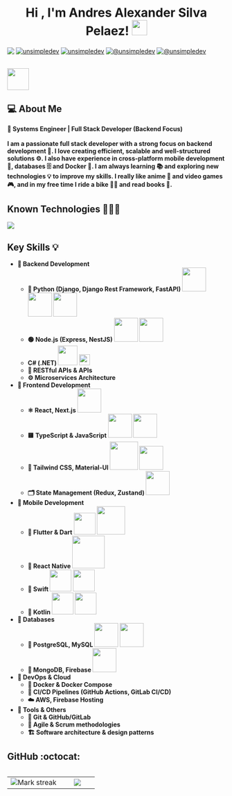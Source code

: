 <h1 align="center">Hi , I'm Andres Alexander Silva Pelaez! <img src="https://media.giphy.com/media/hvRJCLFzcasrR4ia7z/giphy.gif" width="35"></h1>

<p align="left">
  <a href = "mailto:unsimpledev@gmail.com" target="blank"><img align="center" src="https://img.shields.io/badge/GitLab-330F63?style=for-the-badge&logo=gitlab&logoColor=white"  /></a>
<a href="https://linkedin.com/in/unsimpledev" target="blank"><img align="center" src="https://img.shields.io/badge/LinkedIn-0077B5?style=for-the-badge&logo=linkedin&logoColor=white" alt="unsimpledev"/></a>
<a href="https://fb.com/unsimpledev" target="blank"><img align="center" src="https://img.shields.io/badge/Facebook-1877F2?style=for-the-badge&logo=facebook&logoColor=white" alt="unsimpledev"  /></a>
  <a href="https://www.youtube.com/@unsimpledev" target="blank"><img align="center" src="https://img.shields.io/badge/YouTube-FF0000?style=for-the-badge&logo=youtube&logoColor=white" alt="@unsimpledev"  /></a>
<a href = "mailto:unsimpledev@gmail.com" target="blank"><img align="center" src="https://img.shields.io/badge/Gmail-D14836?style=for-the-badge&logo=gmail&logoColor=white" alt="@unsimpledev"  /></a>
  </p>
<br>
<picture>
    <img src="https://github.com/7oSkaaa/7oSkaaa/blob/main/Images/about_me.gif?raw=true" width="50px">
</picture>
<h2>💻 About Me</h2>
<p align="left">
  <b>🚀 Systems Engineer | Full Stack Developer (Backend Focus)<b> <br><br>
  I am a passionate full stack developer with a strong focus on backend development 🚀. I love creating efficient, scalable and well-structured solutions ⚙️. I also have experience in cross-platform mobile development 📱, databases 🗄️ and Docker 🐳. I am always learning 📚 and exploring new technologies 💡 to improve my skills. I really like anime 🎥 and video games 🎮, and in my free time I ride a bike 🚴‍♂️ and read books 📖.
</p>
<h2>Known Technologies 👨🏻‍💻</h2>
<p align="left">
  
  <a href="https://skillicons.dev">
    <img src="https://skillicons.dev/icons?i=androidstudio,cs,java,dart,flutter,py,dotnet,css,html,js,ts,nodejs,mysql,sqlite,github,docker,materialui,postman,eclipse,vscode,linux,vite,tailwind,swift,rider,react,pycharm,postgres,opencv,npm,gitlab,flask,fastapi,django,bootstrap,anaconda,apple&perline=12" />
  </a>
</p>
<h2>Key Skills 💡 </h2>
<ul>
  <li>🔹 <strong>Backend Development</strong>
    <ul>
      <li>🐍 Python (Django, Django Rest Framework, FastAPI) <img src="https://img.shields.io/badge/Python-3776AB?style=for-the-badge&logo=python&logoColor=white" width="55"> <img src="https://img.shields.io/badge/Django-092E20?style=for-the-badge&logo=django&logoColor=white" width="55"> <img src="https://img.shields.io/badge/Flask-000000?style=for-the-badge&logo=flask&logoColor=white" width="55"> </li>
      <li>🟢 Node.js (Express, NestJS) <img src="https://img.shields.io/badge/Node.js-43853D?style=for-the-badge&logo=node.js&logoColor=white" width="55"> <img src="https://img.shields.io/badge/Express.js-404D59?style=for-the-badge" width="55"> </li>
      <li>C# (.NET) <img src="https://img.shields.io/badge/.NET-5C2D91?style=for-the-badge&logo=.net&logoColor=white" width="45"> <img src="https://img.shields.io/badge/C%23-239120?style=for-the-badge&logo=c-sharp&logoColor=white" width="25"> </li>
      <li>🔗 RESTful APIs & APIs</li>
      <li>⚙️ Microservices Architecture</li>
    </ul>
  </li>
  <li>🔹 <strong>Frontend Development</strong>
    <ul>
      <li>⚛️ React, Next.js <img src="https://img.shields.io/badge/React-20232A?style=for-the-badge&logo=react&logoColor=61DAFB" width="55"></li>
      <li>🟨 TypeScript & JavaScript <img src="https://img.shields.io/badge/JavaScript-F7DF1E?style=for-the-badge&logo=javascript&logoColor=black" width="55"> <img src="https://img.shields.io/badge/TypeScript-007ACC?style=for-the-badge&logo=typescript&logoColor=white" width="55"> </li>
      <li>🎨 Tailwind CSS, Material-UI <img src="https://img.shields.io/badge/Tailwind_CSS-38B2AC?style=for-the-badge&logo=tailwind-css&logoColor=white" width="65"> <img src="https://img.shields.io/badge/Material--UI-0081CB?style=for-the-badge&logo=material-ui&logoColor=white" width="55"></li>
      <li>🗂️ State Management (Redux, Zustand) <img src="https://img.shields.io/badge/Redux-593D88?style=for-the-badge&logo=redux&logoColor=white" width="55"> </li>
    </ul>
  </li>
  <li>🔹 <strong>Mobile Development</strong>
    <ul>
      <li>📱 Flutter & Dart <img src="https://img.shields.io/badge/Dart-0175C2?style=for-the-badge&logo=dart&logoColor=white" width="50"> <img src="https://img.shields.io/badge/Flutter-02569B?style=for-the-badge&logo=flutter&logoColor=white" width="65"> </li>
      <li>📲 React Native <img src="https://img.shields.io/badge/React_Native-20232A?style=for-the-badge&logo=react&logoColor=61DAFB" width="75"> </li>
      <li>📲 Swift <img src="https://img.shields.io/badge/Swift-FA7343?style=for-the-badge&logo=swift&logoColor=white" width="50"> <img src="https://img.shields.io/badge/iOS-000000?style=for-the-badge&logo=ios&logoColor=white" width="50"></li>
      <li>📲 Kotlin <img src="https://img.shields.io/badge/Kotlin-0095D5?&style=for-the-badge&logo=kotlin&logoColor=white" width="50"> <img src="https://img.shields.io/badge/Android-3DDC84?style=for-the-badge&logo=android&logoColor=white" width="50"></li>
    </ul>
  </li>
  <li>🔹 <strong>Databases</strong>
    <ul>
      <li>🐘 PostgreSQL, MySQL <img src="https://img.shields.io/badge/PostgreSQL-316192?style=for-the-badge&logo=postgresql&logoColor=white" width="55"> <img src="https://img.shields.io/badge/MySQL-00000F?style=for-the-badge&logo=mysql&logoColor=white" width="55"></li>
      <li>🍃 MongoDB, Firebase <img src="https://img.shields.io/badge/MongoDB-4EA94B?style=for-the-badge&logo=mongodb&logoColor=white" width="55"></li>
    </ul>
  </li>
  <li>🔹 <strong>DevOps & Cloud</strong>
    <ul>
      <li>🐳 Docker & Docker Compose</li>
      <li>🔄 CI/CD Pipelines (GitHub Actions, GitLab CI/CD)</li>
      <li>☁️ AWS, Firebase Hosting</li>
    </ul>
  </li>
  <li>🔹 <strong>Tools & Others</strong>
    <ul>
      <li>🔧 Git & GitHub/GitLab</li>
      <li>📌 Agile & Scrum methodologies</li>
      <li>🏗️ Software architecture & design patterns</li>
    </ul>
  </li>
</ul>
<h2>GitHub :octocat:</h2>
<p align="center">
<table align="left">
<tr border="none">
<td width="60%" align="center">
  <img  title="🔥 Get streak stats for your profile at git.io/streak-stats" alt="Mark streak" src="https://github-readme-stats.vercel.app/api?username=Andres-Alexander-Silva&theme=blue-green" /> 
</td>

<td width="40%" align="center">

  <img  align="center"  src="https://github-readme-stats.vercel.app/api/top-langs/?username=Andres-Alexander-Silva&theme=blue-green"/>

  </td>
</tr>
</table>
